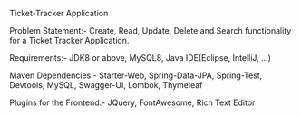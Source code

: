 
Ticket-Tracker Application

Problem Statement:- Create, Read, Update, Delete and Search functionality for a Ticket Tracker Application.

Requirements:- JDK8 or above, MySQL8, Java IDE(Eclipse, IntelliJ, ...) 

Maven Dependencies:- Starter-Web, Spring-Data-JPA, Spring-Test, Devtools, MySQL, Swagger-UI, Lombok, Thymeleaf

Plugins for the Frontend:- JQuery, FontAwesome, Rich Text Editor


